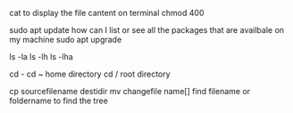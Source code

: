 cat to display the file cantent on terminal
chmod 400

sudo apt update
how can I list or see all the packages that are availbale on my machine
sudo apt upgrade


ls -la
ls -lh
ls -lha

cd -
cd ~ home directory
cd / root directory

cp sourcefilename destidir 
mv changefile name[]
find filename or foldername to find the 
tree
